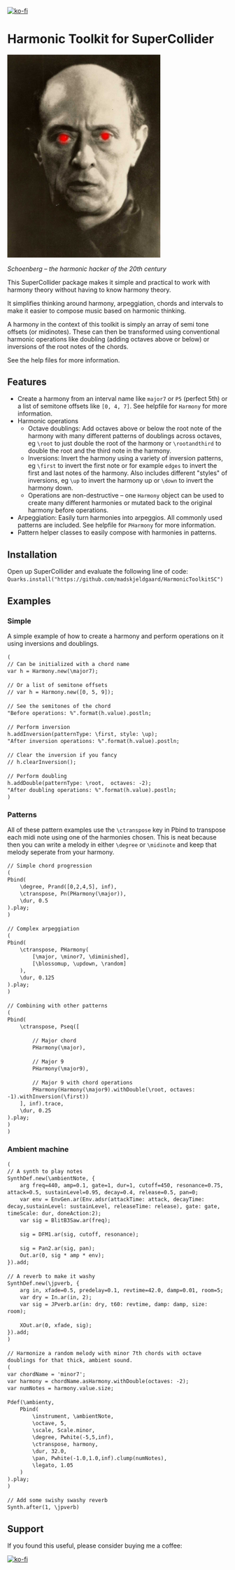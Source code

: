 [![ko-fi](https://ko-fi.com/img/githubbutton_sm.svg)](https://ko-fi.com/X8X6RXV10)

# Harmonic Toolkit for SuperCollider

<img src="schoenberg.jpg" width="350" />

*Schoenberg – the harmonic hacker of the 20th century*

This SuperCollider package makes it simple and practical to work with harmony theory without having to know harmony theory.

It simplifies thinking around harmony, arpeggiation, chords and intervals to make it easier to compose music based on harmonic thinking. 

A harmony in the context of this toolkit is simply an array of semi tone offsets (or midinotes). These can then be transformed using conventional harmonic operations like doubling (adding octaves above or below) or inversions of the root notes of the chords. 

See the help files for more information.

## Features

- Create a harmony from an interval name like `major7` or `P5` (perfect 5th) or a list of semitone offsets like `[0, 4, 7]`. See helpfile for `Harmony` for more information.
- Harmonic operations 
    - Octave doublings: Add octaves above or below the root note of the harmony with many different patterns of doublings across octaves, eg `\root` to just double the root of the harmony or `\rootandthird` to double the root and the third note in the harmony.
    - Inversions: Invert the harmony using a variety of inversion patterns, eg `\first` to invert the first note or for example `edges` to invert the first and last notes of the harmony. Also includes different "styles" of inversions, eg `\up` to invert the harmony up or `\down` to invert the harmony down.
    - Operations are non-destructive – one `Harmony` object can be used to create many different harmonies or mutated back to the original harmony before operations.
- Arpeggiation: Easily turn harmonies into arpeggios. All commonly used patterns are included. See helpfile for `PHarmony` for more information.
- Pattern helper classes to easily compose with harmonies in patterns. 

## Installation

Open up SuperCollider and evaluate the following line of code:
`Quarks.install("https://github.com/madskjeldgaard/HarmonicToolkitSC")`

## Examples

### Simple

A simple example of how to create a harmony and perform operations on it using inversions and doublings.

```supercollider
(
// Can be initialized with a chord name
var h = Harmony.new(\major7);

// Or a list of semitone offsets
// var h = Harmony.new([0, 5, 9]);

// See the semitones of the chord
"Before operations: %".format(h.value).postln;

// Perform inversion
h.addInversion(patternType: \first, style: \up);
"After inversion operations: %".format(h.value).postln;

// Clear the inversion if you fancy
// h.clearInversion();

// Perform doubling
h.addDouble(patternType: \root,  octaves: -2);
"After doubling operations: %".format(h.value).postln;
)
```

### Patterns

All of these pattern examples use the `\ctranspose` key in Pbind to transpose each midi note using one of the harmonies chosen. This is neat because then you can write a melody in either `\degree` or `\midinote` and keep that melody seperate from your harmony.

```supercollider
// Simple chord progression
(
Pbind(
	\degree, Prand([0,2,4,5], inf),
    \ctranspose, Pn(PHarmony(\major)),
    \dur, 0.5
).play;
)

// Complex arpeggiation
(
Pbind(
    \ctranspose, PHarmony(
        [\major, \minor7, \diminished],
        [\blossomup, \updown, \random]
    ),
    \dur, 0.125
).play;
)

// Combining with other patterns
(
Pbind(
    \ctranspose, Pseq([

        // Major chord
        PHarmony(\major),

        // Major 9
        PHarmony(\major9),

        // Major 9 with chord operations
        PHarmony(Harmony(\major9).withDouble(\root, octaves: -1).withInversion(\first))
    ], inf).trace,
    \dur, 0.25
).play;
)
)
```

### Ambient machine

```supercollider
(
// A synth to play notes
SynthDef.new(\ambientNote, {
    arg freq=440, amp=0.1, gate=1, dur=1, cutoff=450, resonance=0.75, attack=0.5, sustainLevel=0.95, decay=0.4, release=0.5, pan=0;
    var env = EnvGen.ar(Env.adsr(attackTime: attack, decayTime: decay,sustainLevel: sustainLevel, releaseTime: release), gate: gate, timeScale: dur, doneAction:2);
    var sig = BlitB3Saw.ar(freq);

    sig = DFM1.ar(sig, cutoff, resonance);

    sig = Pan2.ar(sig, pan);
    Out.ar(0, sig * amp * env);
}).add;

// A reverb to make it washy
SynthDef.new(\jpverb, {
    arg in, xfade=0.5, predelay=0.1, revtime=42.0, damp=0.01, room=5;
    var dry = In.ar(in, 2);
    var sig = JPverb.ar(in: dry, t60: revtime, damp: damp, size: room);

    XOut.ar(0, xfade, sig);
}).add;
)

// Harmonize a random melody with minor 7th chords with octave doublings for that thick, ambient sound.
(
var chordName = 'minor7';
var harmony = chordName.asHarmony.withDouble(octaves: -2);
var numNotes = harmony.value.size;

Pdef(\ambienty,
    Pbind(
        \instrument, \ambientNote,
        \octave, 5,
        \scale, Scale.minor,
        \degree, Pwhite(-5,5,inf),
        \ctranspose, harmony,
        \dur, 32.0,
        \pan, Pwhite(-1.0,1.0,inf).clump(numNotes),
        \legato, 1.05
    )
).play;
)

// Add some swishy swashy reverb
Synth.after(1, \jpverb)
```

## Support

If you found this useful, please consider buying me a coffee: 

[![ko-fi](https://ko-fi.com/img/githubbutton_sm.svg)](https://ko-fi.com/X8X6RXV10)
